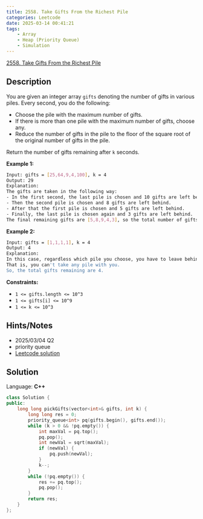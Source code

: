 ```yaml
---
title: 2558. Take Gifts From the Richest Pile
categories: Leetcode
date: 2025-03-14 00:41:21
tags:
    - Array
    - Heap (Priority Queue)
    - Simulation
---
```


[2558. Take Gifts From the Richest Pile](https://leetcode.com/problems/take-gifts-from-the-richest-pile/description/)

## Description

You are given an integer array `gifts` denoting the number of gifts in various piles. Every second, you do the following:

- Choose the pile with the maximum number of gifts.
- If there is more than one pile with the maximum number of gifts, choose any.
- Reduce the number of gifts in the pile to the floor of the square root of the original number of gifts in the pile.

Return the number of gifts remaining after `k` seconds.

**Example 1:**

```bash
Input: gifts = [25,64,9,4,100], k = 4
Output: 29
Explanation:
The gifts are taken in the following way:
- In the first second, the last pile is chosen and 10 gifts are left behind.
- Then the second pile is chosen and 8 gifts are left behind.
- After that the first pile is chosen and 5 gifts are left behind.
- Finally, the last pile is chosen again and 3 gifts are left behind.
The final remaining gifts are [5,8,9,4,3], so the total number of gifts remaining is 29.
```

**Example 2:**

```bash
Input: gifts = [1,1,1,1], k = 4
Output: 4
Explanation:
In this case, regardless which pile you choose, you have to leave behind 1 gift in each pile.
That is, you can't take any pile with you.
So, the total gifts remaining are 4.
```

**Constraints:**

- `1 <= gifts.length <= 10^3`
- `1 <= gifts[i] <= 10^9`
- `1 <= k <= 10^3`

## Hints/Notes

- 2025/03/04 Q2
- priority queue
- [Leetcode solution](https://leetcode.com/problems/take-gifts-from-the-richest-pile/)

## Solution

Language: **C++**

```C++
class Solution {
public:
    long long pickGifts(vector<int>& gifts, int k) {
        long long res = 0;
        priority_queue<int> pq(gifts.begin(), gifts.end());
        while (k > 0 && !pq.empty()) {
            int maxVal = pq.top();
            pq.pop();
            int newVal = sqrt(maxVal);
            if (newVal) {
                pq.push(newVal);
            }
            k--;
        }
        while (!pq.empty()) {
            res += pq.top();
            pq.pop();
        }
        return res;
    }
};
```
